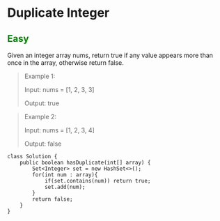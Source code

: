 # Duplicate Integer

<h2 style="color: green">Easy</h2>

Given an integer array nums, return true if any value appears more than once in the array, otherwise return false.

> Example 1:
> 
> Input: nums = [1, 2, 3, 3]
>
> Output: true

>Example 2:
>
>Input: nums = [1, 2, 3, 4]
>
>Output: false


```
class Solution {
    public boolean hasDuplicate(int[] array) {
        Set<Integer> set = new HashSet<>();
        for(int num : array){
            if(set.contains(num)) return true;
            set.add(num);
        }
        return false;
    }
}
```